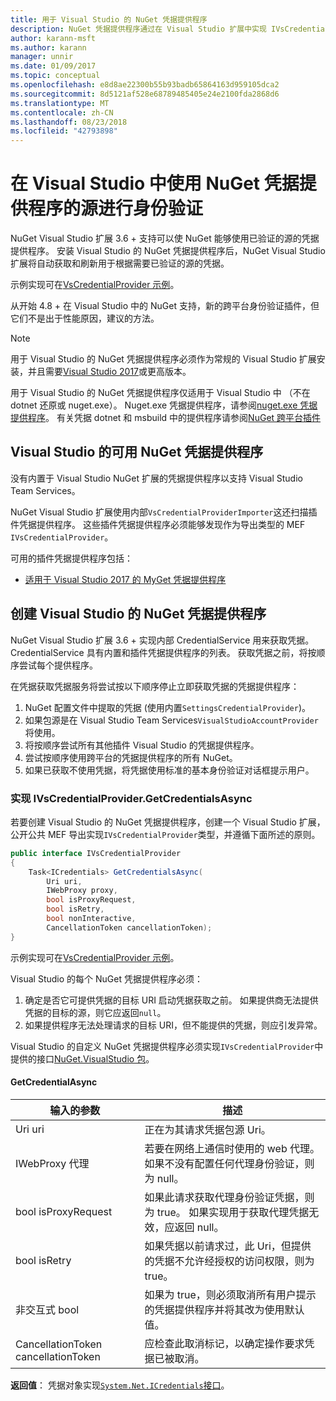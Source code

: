 ```yaml
---
title: 用于 Visual Studio 的 NuGet 凭据提供程序
description: NuGet 凭据提供程序通过在 Visual Studio 扩展中实现 IVsCredentialProvider 接口馈送进行身份验证。
author: karann-msft
ms.author: karann
manager: unnir
ms.date: 01/09/2017
ms.topic: conceptual
ms.openlocfilehash: e8d8ae22300b55b93badb65864163d959105dca2
ms.sourcegitcommit: 8d5121af528e68789485405e24e2100fda2868d6
ms.translationtype: MT
ms.contentlocale: zh-CN
ms.lasthandoff: 08/23/2018
ms.locfileid: "42793898"
---
```

# <a name="authenticating-feeds-in-visual-studio-with-nuget-credential-providers"></a>在 Visual Studio 中使用 NuGet 凭据提供程序的源进行身份验证

NuGet Visual Studio 扩展 3.6 + 支持可以使 NuGet 能够使用已验证的源的凭据提供程序。
安装 Visual Studio 的 NuGet 凭据提供程序后，NuGet Visual Studio 扩展将自动获取和刷新用于根据需要已验证的源的凭据。

示例实现可在[VsCredentialProvider 示例](https://github.com/NuGet/Samples/tree/master/VsCredentialProvider)。

从开始 4.8 + 在 Visual Studio 中的 NuGet 支持，新的跨平台身份验证插件，但它们不是出于性能原因，建议的方法。

> [!Note]
> 用于 Visual Studio 的 NuGet 凭据提供程序必须作为常规的 Visual Studio 扩展安装，并且需要[Visual Studio 2017](http://aka.ms/vs/15/release/vs_enterprise.exe)或更高版本。
>
> 用于 Visual Studio 的 NuGet 凭据提供程序仅适用于 Visual Studio 中 （不在 dotnet 还原或 nuget.exe）。 Nuget.exe 凭据提供程序，请参阅[nuget.exe 凭据提供程序](nuget-exe-Credential-providers.md)。
> 有关凭据 dotnet 和 msbuild 中的提供程序请参阅[NuGet 跨平台插件](nuget-cross-platform-authentication-plugin.md)

## <a name="available-nuget-credential-providers-for-visual-studio"></a>Visual Studio 的可用 NuGet 凭据提供程序

没有内置于 Visual Studio NuGet 扩展的凭据提供程序以支持 Visual Studio Team Services。

NuGet Visual Studio 扩展使用内部`VsCredentialProviderImporter`这还扫描插件凭据提供程序。 这些插件凭据提供程序必须能够发现作为导出类型的 MEF `IVsCredentialProvider`。

可用的插件凭据提供程序包括：

- [适用于 Visual Studio 2017 的 MyGet 凭据提供程序](http://docs.myget.org/docs/reference/credential-provider-for-visual-studio)

## <a name="creating-a-nuget-credential-provider-for-visual-studio"></a>创建 Visual Studio 的 NuGet 凭据提供程序

NuGet Visual Studio 扩展 3.6 + 实现内部 CredentialService 用来获取凭据。 CredentialService 具有内置和插件凭据提供程序的列表。 获取凭据之前，将按顺序尝试每个提供程序。

在凭据获取凭据服务将尝试按以下顺序停止立即获取凭据的凭据提供程序：

1. NuGet 配置文件中提取的凭据 (使用内置`SettingsCredentialProvider`)。
1. 如果包源是在 Visual Studio Team Services`VisualStudioAccountProvider`将使用。
1. 将按顺序尝试所有其他插件 Visual Studio 的凭据提供程序。
1. 尝试按顺序使用跨平台的凭据提供程序的所有 NuGet。
1. 如果已获取不使用凭据，将凭据使用标准的基本身份验证对话框提示用户。

### <a name="implementing-ivscredentialprovidergetcredentialsasync"></a>实现 IVsCredentialProvider.GetCredentialsAsync

若要创建 Visual Studio 的 NuGet 凭据提供程序，创建一个 Visual Studio 扩展，公开公共 MEF 导出实现`IVsCredentialProvider`类型，并遵循下面所述的原则。

```cs
public interface IVsCredentialProvider
{
    Task<ICredentials> GetCredentialsAsync(
        Uri uri,
        IWebProxy proxy,
        bool isProxyRequest,
        bool isRetry,
        bool nonInteractive,
        CancellationToken cancellationToken);
}
```

示例实现可在[VsCredentialProvider 示例](https://github.com/NuGet/Samples/tree/master/VsCredentialProvider)。

Visual Studio 的每个 NuGet 凭据提供程序必须：

1. 确定是否它可提供凭据的目标 URI 启动凭据获取之前。 如果提供商无法提供凭据的目标的源，则它应返回`null`。
1. 如果提供程序无法处理请求的目标 URI，但不能提供的凭据，则应引发异常。

Visual Studio 的自定义 NuGet 凭据提供程序必须实现`IVsCredentialProvider`中提供的接口[NuGet.VisualStudio 包](https://www.nuget.org/packages/NuGet.VisualStudio/)。

#### <a name="getcredentialasync"></a>GetCredentialAsync

| 输入的参数 |描述|
| ----------------|-----------|
| Uri uri | 正在为其请求凭据包源 Uri。|
| IWebProxy 代理 | 若要在网络上通信时使用的 web 代理。 如果不没有配置任何代理身份验证，则为 null。 |
| bool isProxyRequest | 如果此请求获取代理身份验证凭据，则为 true。 如果实现用于获取代理凭据无效，应返回 null。 |
| bool isRetry | 如果凭据以前请求过，此 Uri，但提供的凭据不允许经授权的访问权限，则为 true。 |
| 非交互式 bool | 如果为 true，则必须取消所有用户提示的凭据提供程序并将其改为使用默认值。 |
| CancellationToken cancellationToken | 应检查此取消标记，以确定操作要求凭据已被取消。 |

**返回值**： 凭据对象实现[`System.Net.ICredentials`接口](/dotnet/api/system.net.icredentials?view=netstandard-2.0)。
